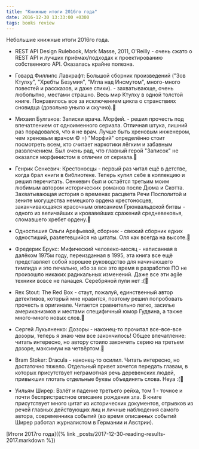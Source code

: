 ```yaml
---
title: "Книжные итоги 2016го года"
date: 2016-12-30 13:33:00 +0300
tags: books review
---
```

Небольшие книжные итоги 2016го года.
<!--more-->

* REST API Design Rulebook, Mark Masse, 2011, O'Reilly - очень сжато о REST API и лучших приёмах/подходах к проектированию собственного API. Оказалась крайне полезна.

* Говард Филлипс Лавкрафт: Большой сборник произведений ("Зов Ктулху", "Хребты Безумия", "Мгла над Инсмутом", много-много повестей и рассказов, и даже стихи). - захватывающе, очень любопытно, местами страшно. Весь мир Ктулху в одной толстой книге. Понравилось все за исключением цикла о странствиях сновидца (довольно уныло и скучно).

* Михаил Булгаков: Записки врача. Морфий. - решил прочесть под впечатлением от одноименного сериала. Отличная штука, лишний раз порадовался, что я не врач. Лучше быть хреновым инженером, чем хреновым врачом © =) "Морфий" определённо стоит посмотреть всем, кто считает наркотики лёгким и забавным развлечением. Был очень рад, что главный герой "Записок" не оказался морфинистом в отличии от сериала.

* Генрик Сенкевич: Крестоносцы - первый раз читал ещё в детстве, когда брал книги в библиотеке. Теперь купил себе в коллекцию и решил перечитать. Сенкевич был и остаётся третьим моим любимым автором исторических романов после Дюма и Скотта. Захватывающая история о временах расцвета Речи Посполитой и зените могущества немецкого ордена крестоносцев, заканчивающаяся красочным описанием Грюнвальдской битвы - одного из величайших и кровавейших сражений средневековья, сломавшего хребет ордену.

* Одностишия Ольги Арефьевой, сборник - свежий сборник едких одностиший, разлетевшийся на цитаты. Оля как всегда на высоте.

* Фредерик Брукс: Мифический человеко-месяц - написанная в далёком 1975м году, переизданная в 1995, эта книга все ещё представляет собой хорошее руководство для начинающего тимлида и это печально, ибо за все это время в разработке ПО не произошло никаких радикальных изменений. Даже все эти agile техники вовсе не панацея. Серебряной пули нет :(

* Rex Stout: The Red Box - стаут, пожалуй, единственный автор детективов, который мне нравится, поэтому решил попробовать прочесть в оригинале. Читается сравнительно легко, засилье американизмов и местами специфичный юмор Гудвина, а также много-много новых слов.

* Сергей Лукьяненко: Дозоры - наконец-то прочитал все-все-все дозоры, теперь я знаю чем все закончилось! Общее впечатление: читать интересно, но автору стоило закончить серию на третьем дозоре, максимум на четвёртом.

* Bram Stoker: Dracula - наконец-то осилил. Читать интересно, но достаточно тяжело. Отдельный привет хочется передать главам, в которых присутствует неграмотная речь деревенских людей, привыкших глотать отдельные буквы объединять слова. Heya :(

* Уильям Ширер: Взлёт и падение третьего рейха, том 1 - точное и почти беспристрастное описание рождения зла. В книге присутствует много цитат из исторических документов, отрывков из речей главных действующих лиц и личные наблюдения самого автора, современника событий (во время описанных событий Ширер работал журналистом в Германии и Австрии).

[Итоги 2017го года]({% link _posts/2017-12-30-reading-results-2017.markdown %})

